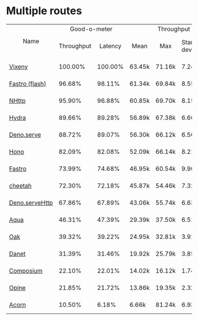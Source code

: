 # Multiple routes
  
<table>
<tr>
    <td align="center" rowspan="2">Name</td>
    <td align="center" colspan="2">Good-o-meter</td>
    <td align="center" colspan="4">Throughput (rps)</td>
    <td align="center" colspan="3">Latency (ms)</td>
</tr>
<tr>
    <!-- still Name -->
    <td align="center">Throughput</td>
    <td align="center">Latency</td>
    <td align="center">Mean</td>
    <td align="center">Max</td>
    <td align="center">Standard deviation</td>
    <td align="center">Size per second</td>
    <td align="center">Avg</td>
    <td align="center">Min</td>
    <td align="center">Max</td>
</tr><tr>
    <td><a href="./vixeny.ts.md">Vixeny</a></td>
    <td>100.00%</td>
    <td>100.00%</td>
    <td>63.45k</td>
    <td>71.16k</td>
    <td>7.24k</td>
    <td>0.66 MiB</td>
    <td>1.00</td>
    <td>0.15</td>
    <td>2.04</td>
</tr>
<tr>
    <td><a href="./fastro_flash.ts.md">Fastro (flash)</a></td>
    <td>96.68%</td>
    <td>98.11%</td>
    <td>61.34k</td>
    <td>69.84k</td>
    <td>8.55k</td>
    <td>0.65 MiB</td>
    <td>1.02</td>
    <td>0.25</td>
    <td>2.77</td>
</tr>
<tr>
    <td><a href="./nhttp.ts.md">NHttp</a></td>
    <td>95.90%</td>
    <td>96.88%</td>
    <td>60.85k</td>
    <td>69.70k</td>
    <td>8.15k</td>
    <td>0.64 MiB</td>
    <td>1.03</td>
    <td>0.16</td>
    <td>2.00</td>
</tr>
<tr>
    <td><a href="./hydra.ts.md">Hydra</a></td>
    <td>89.66%</td>
    <td>89.28%</td>
    <td>56.89k</td>
    <td>67.38k</td>
    <td>6.66k</td>
    <td>0.59 MiB</td>
    <td>1.12</td>
    <td>0.72</td>
    <td>2.38</td>
</tr>
<tr>
    <td><a href="./deno_serve.ts.md">Deno.serve</a></td>
    <td>88.72%</td>
    <td>89.07%</td>
    <td>56.30k</td>
    <td>66.12k</td>
    <td>6.56k</td>
    <td>0.59 MiB</td>
    <td>1.12</td>
    <td>0.21</td>
    <td>2.50</td>
</tr>
<tr>
    <td><a href="./hono.ts.md">Hono</a></td>
    <td>82.09%</td>
    <td>82.08%</td>
    <td>52.09k</td>
    <td>66.14k</td>
    <td>8.21k</td>
    <td>0.55 MiB</td>
    <td>1.22</td>
    <td>0.37</td>
    <td>3.80</td>
</tr>
<tr>
    <td><a href="./fastro.ts.md">Fastro</a></td>
    <td>73.99%</td>
    <td>74.68%</td>
    <td>46.95k</td>
    <td>60.54k</td>
    <td>9.90k</td>
    <td>0.50 MiB</td>
    <td>1.34</td>
    <td>0.80</td>
    <td>5.36</td>
</tr>
<tr>
    <td><a href="./cheetah.ts.md">cheetah</a></td>
    <td>72.30%</td>
    <td>72.18%</td>
    <td>45.87k</td>
    <td>54.46k</td>
    <td>7.32k</td>
    <td>0.48 MiB</td>
    <td>1.39</td>
    <td>0.81</td>
    <td>3.64</td>
</tr>
<tr>
    <td><a href="./deno_serveHttp.ts.md">Deno.serveHttp</a></td>
    <td>67.86%</td>
    <td>67.89%</td>
    <td>43.06k</td>
    <td>55.74k</td>
    <td>6.63k</td>
    <td>0.45 MiB</td>
    <td>1.47</td>
    <td>0.88</td>
    <td>4.21</td>
</tr>
<tr>
    <td><a href="./aqua.ts.md">Aqua</a></td>
    <td>46.31%</td>
    <td>47.39%</td>
    <td>29.39k</td>
    <td>37.50k</td>
    <td>6.51k</td>
    <td>0.31 MiB</td>
    <td>2.11</td>
    <td>1.23</td>
    <td>7.37</td>
</tr>
<tr>
    <td><a href="./oak.ts.md">Oak</a></td>
    <td>39.32%</td>
    <td>39.22%</td>
    <td>24.95k</td>
    <td>32.81k</td>
    <td>3.91k</td>
    <td>0.26 MiB</td>
    <td>2.55</td>
    <td>1.14</td>
    <td>6.76</td>
</tr>
<tr>
    <td><a href="./danet.ts.md">Danet</a></td>
    <td>31.39%</td>
    <td>31.46%</td>
    <td>19.92k</td>
    <td>25.79k</td>
    <td>3.85k</td>
    <td>0.21 MiB</td>
    <td>3.18</td>
    <td>1.92</td>
    <td>8.32</td>
</tr>
<tr>
    <td><a href="./composium.ts.md">Composium</a></td>
    <td>22.10%</td>
    <td>22.01%</td>
    <td>14.02k</td>
    <td>16.12k</td>
    <td>1.74k</td>
    <td>0.15 MiB</td>
    <td>4.55</td>
    <td>1.85</td>
    <td>10.02</td>
</tr>
<tr>
    <td><a href="./opine.ts.md">Opine</a></td>
    <td>21.85%</td>
    <td>21.72%</td>
    <td>13.86k</td>
    <td>19.35k</td>
    <td>2.32k</td>
    <td>0.15 MiB</td>
    <td>4.61</td>
    <td>2.92</td>
    <td>11.63</td>
</tr>
<tr>
    <td><a href="./acorn.ts.md">Acorn</a></td>
    <td>10.50%</td>
    <td>6.18%</td>
    <td>6.66k</td>
    <td>81.24k</td>
    <td>6.93k</td>
    <td>0.04 MiB</td>
    <td>16.19</td>
    <td>5.49</td>
    <td>35.01</td>
</tr>
</table>